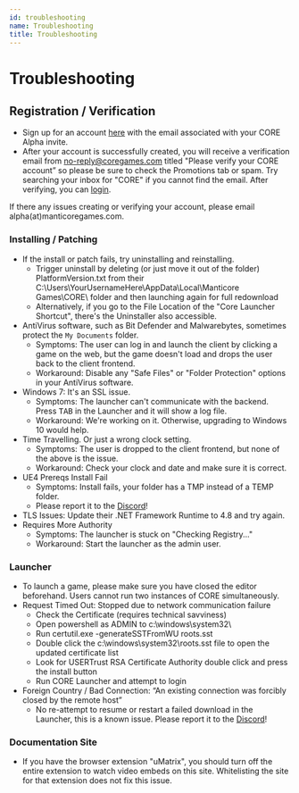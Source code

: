 ```yaml
---
id: troubleshooting
name: Troubleshooting
title: Troubleshooting
---
```


# Troubleshooting

## Registration / Verification

- Sign up for an account [here](www.coregames.com/register) with the email associated with your CORE Alpha invite.
- After your account is successfully created, you will receive a verification email from no-reply@coregames.com titled "Please verify your CORE account” so please be sure to check the Promotions tab or spam. Try searching your inbox for "CORE" if you cannot find the email. After verifying, you can [login](https://www.coregames.com/login).

If there any issues creating or verifying your account, please email alpha(at)manticoregames.com.

### Installing / Patching

- If the install or patch fails, try uninstalling and reinstalling.
    - Trigger uninstall by deleting (or just move it out of the folder) PlatformVersion.txt from their C:\Users\YourUsernameHere\AppData\Local\Manticore Games\CORE\ folder and then launching again for full redownload
    - Alternatively, if you go to the File Location of the "Core Launcher Shortcut", there's the Uninstaller also accessible.
- AntiVirus software, such as Bit Defender and Malwarebytes, sometimes protect the `My Documents` folder.
    - Symptoms: The user can log in and launch the client by clicking a game on the web, but the game doesn't load and drops the user back to the client frontend.
    - Workaround: Disable any "Safe Files" or "Folder Protection" options in your AntiVirus software.
- Windows 7: It's an SSL issue.
    - Symptoms: The launcher can't communicate with the backend. Press <kbd>TAB</kbd> in the Launcher and it will show a log file.
    - Workaround: We're working on it. Otherwise, upgrading to Windows 10 would help.
- Time Travelling. Or just a wrong clock setting.
    - Symptoms: The user is dropped to the client frontend, but none of the above is the issue.
    - Workaround: Check your clock and date and make sure it is correct.
- UE4 Prereqs Install Fail
    - Symptoms: Install fails, your folder has a TMP instead of a TEMP folder.
    - Please report it to the [Discord](https://discord.gg/85k8A7V)!
- TLS Issues: Update their .NET Framework Runtime to 4.8 and try again.
- Requires More Authority
    - Symptoms: The launcher is stuck on "Checking Registry..."
    - Workaround: Start the launcher as the admin user.

### Launcher

- To launch a game, please make sure you have closed the editor beforehand. Users cannot run two instances of CORE simultaneously.
- Request Timed Out: Stopped due to network communication failure
    - Check the Certificate (requires technical savviness)
    - Open powershell as ADMIN to c:\windows\system32\
    - Run certutil.exe -generateSSTFromWU roots.sst
    - Double click the c:\windows\system32\roots.sst file to open the updated certificate list
    - Look for USERTrust RSA Certificate Authority double click and press the install button
    - Run CORE Launcher and attempt to login
- Foreign Country / Bad Connection: “An existing connection was forcibly closed by the remote host”
    - No re-attempt to resume or restart a failed download in the Launcher, this is a known issue. Please report it to the [Discord](https://discord.gg/85k8A7V)!


### Documentation Site

- If you have the browser extension "uMatrix", you should turn off the entire extension to watch video embeds on this site. Whitelisting the site for that extension does not fix this issue.
